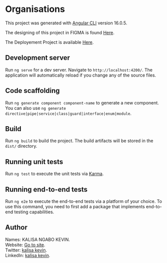# Organisations

This project was generated with [Angular CLI](https://github.com/angular/angular-cli) version 16.0.5.<br>

The designing of this project in FIGMA is found [Here](https://www.figma.com/file/qGhG2LMTySGVQhAWqxhnnv/Tigersoft-Branding?type=design&node-id=0%3A1&mode=design&t=zrCcwAP0CesvPaVs-1).<br>

The Deployement Project is available [Here](https://tiger-taupe.vercel.apps).

## Development server

Run `ng serve` for a dev server. Navigate to `http://localhost:4200/`. The application will automatically reload if you change any of the source files.

## Code scaffolding

Run `ng generate component component-name` to generate a new component. You can also use `ng generate directive|pipe|service|class|guard|interface|enum|module`.

## Build

Run `ng build` to build the project. The build artifacts will be stored in the `dist/` directory.

## Running unit tests

Run `ng test` to execute the unit tests via [Karma](https://karma-runner.github.io).

## Running end-to-end tests

Run `ng e2e` to execute the end-to-end tests via a platform of your choice. To use this command, you need to first add a package that implements end-to-end testing capabilities.

## Author

Names: KALISA NGABO KEVIN. <br>
Website: [Go to site](https://kalisangabokevin.com).<br>
Twitter: [kalisa kevin](https://twitter.com/Kalisakevin_). <br>
LinkedIn: [kalisa kevin](https://www.linkedin.com/in/kalisa-ngabo-kevin-6717781b7).
